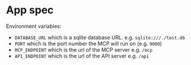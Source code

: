 # App spec
Environment variables: 
* `DATABASE_URL` which is a sqlite database URL. e.g. `sqlite:///./test.db`
* `PORT` which is the port number the MCP will run on (e.g. `9000`)
* `MCP_ENDPOINT` which is the url of the MCP server e.g. `/mcp`
* `API_ENDPOINT` which is the url of the API server e.g. `/api`
